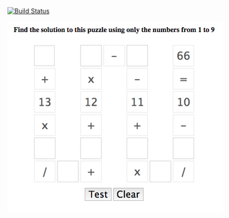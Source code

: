 [![Build Status](https://travis-ci.org/vrunoa/math-game.svg?branch=master)](https://travis-ci.org/vrunoa/math-game)

<img src="./screen.png" />
